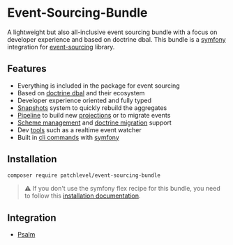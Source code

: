 # Event-Sourcing-Bundle

A lightweight but also all-inclusive event sourcing bundle 
with a focus on developer experience and based on doctrine dbal.
This bundle is a [symfony](https://symfony.com/) integration 
for [event-sourcing](https://github.com/patchlevel/event-sourcing) library.

## Features

* Everything is included in the package for event sourcing
* Based on [doctrine dbal](https://github.com/doctrine/dbal) and their ecosystem
* Developer experience oriented and fully typed
* [Snapshots](snapshots.md) system to quickly rebuild the aggregates
* [Pipeline](pipeline.md) to build new [projections](projection.md) or to migrate events
* [Scheme management](store.md) and [doctrine migration](store.md) support
* Dev [tools](watch_server.md) such as a realtime event watcher
* Built in [cli commands](cli.md) with [symfony](https://symfony.com/)

## Installation

```bash
composer require patchlevel/event-sourcing-bundle
```

> :warning: If you don't use the symfony flex recipe for this bundle, you need to follow
this [installation documentation](installation.md).

## Integration

* [Psalm](https://github.com/patchlevel/event-sourcing-psalm-plugin)